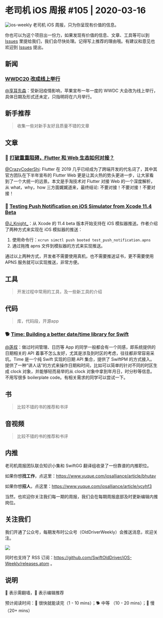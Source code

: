# 老司机 iOS 周报 #105 | 2020-03-16

![ios-weekly](https://github.com/SwiftOldDriver/iOS-Weekly/blob/master/assets/ios-weekly.png?raw=true)
老司机 iOS 周报，只为你呈现有价值的信息。

你也可以为这个项目出一份力，如果发现有价值的信息、文章、工具等可以到 [Issues](https://github.com/SwiftOldDriver/iOS-Weekly/issues) 里提给我们，我们会尽快处理。记得写上推荐的理由哦。有建议和意见也欢迎到 [Issues](https://github.com/SwiftOldDriver/iOS-Weekly/issues) 提出。

## 新闻

### [WWDC20  改成线上举行](https://developer.apple.com/wwdc20/)

[@享耳先森](https://github.com/iblacksun)：受新冠疫情影响，苹果宣布一年一度的  WWDC 大会改为线上举行，具体日期及形式还未定，只指明将在六月举行。

## 新手推荐

> 收集一些对新手友好且质量不错的文章

## 文章

### 🌟 [打破重重阻碍，Flutter 和 Web 生态如何对接？](https://mp.weixin.qq.com/s/eL02zPLFbTOXm1vS6UEA4g)

[@CrazyCoderShi](https://github.com/CrazyCoderShi): Flutter 在 2019 几乎已经成为了跨端开发的代名词了，其中其官方团队在下半年宣布的 Flutter Web 更是让其火热的势头更进一步，让大家看到了一个大统一的远景。本文是手淘技术对 Flutter 对接 Web 的一个深度解析，从 what，why，how 三方面娓娓道来，最终结论: 不要对接！不要对接！不要对接！


### 🐎 [Testing Push Notification on iOS Simulator from Xcode 11.4 Beta](https://medium.com/flawless-app-stories/testing-push-notification-on-ios-simulator-from-xcode-11-4-beta-2fdd91d67bff)

[@J_Knight_](https://weibo.com/1929625262/profile?rightmod=1&wvr=6&mod=personinfo&is_all=1)：从 Xcode 的 11.4 beta 版本开始支持在 iOS 模拟器推送。作者介绍了两种方式来实现在 iOS 模拟器的推送：
1. 使用命令行：``xcrun simctl push booted test_push_notification.apns``
2. 通过拖拽 apns 文件到模拟器的方式来实现推送。

通过以上两种方式，开发者不需要使用真机，也不需要推送证书，更不需要使用 APNS 服务就可以实现推送，非常方便。


## 工具

> 开发过程中常用的工具，及一些新工具的介绍

## 代码

> 库，代码段，开源app


### 🐕 [Time: Building a better date/time library for Swift](https://github.com/davedelong/time)

[@莲叔](http://aaaron7.github.io/)：做过时间管理、日历等 App 的同学一般都会有一个同感，即系统提供的日期相关的 API 着事不怎么友好，尤其是涉及到时区的考虑，往往都非常容易采坑。Time 是一个纯 Swift 实现的日期 API 集合，提供了 SwiftPM 的方式接入。提供了一种“讲人话”的方式来操作日期和时间，比如可以简单的针对不同的时区生成 clock 对象，并能够轻而易举的从 clock 对象中拿到年月日，时分秒等信息。不用写很多 boilerplate code。有相关需求的同学可以尝试一下。

## 书

> 比较不错的书的推荐和书评

## 音视频

> 比较不错的书的推荐和书评

## 内推

老司机周报团队联合知识小集和 SwiftGG 翻译组收录了一份靠谱的内推职位。

如果你想**找工作**，点这里：https://www.yuque.com/iosalliance/article/bhutav

如果你想**招人**，点这里：https://www.yuque.com/iosalliance/article/ycyhf3

当然，也欢迎你关注我们每一期的周报，我们会在每期周报底部及时更新编辑内推岗位。

## 关注我们

我们开通了公众号，每期发布时公众号（OldDriverWeekly）会推送消息，欢迎关注。

![](https://github.com/SwiftOldDriver/iOS-Weekly/blob/master/assets/qrcode_for_wechat.jpg?raw=true)

同时也支持了 RSS 订阅：https://github.com/SwiftOldDriver/iOS-Weekly/releases.atom 。

## 说明

🚧 表示需翻墙，🌟 表示编辑推荐

预计阅读时间：🐎 很快就能读完（1 - 10 mins）；🐕 中等 （10 - 20 mins）；🐢 慢（20+ mins）
